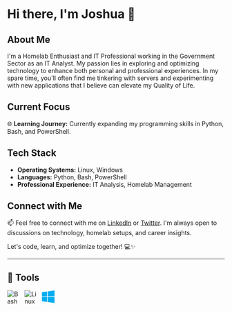 # Hi there, I'm Joshua 👋

## About Me

I'm a Homelab Enthusiast and IT Professional working in the Government Sector as an IT Analyst. My passion lies in exploring and optimizing technology to enhance both personal and professional experiences. In my spare time, you'll often find me tinkering with servers and experimenting with new applications that I believe can elevate my Quality of Life.

## Current Focus

🌐 **Learning Journey:** Currently expanding my programming skills in Python, Bash, and PowerShell.

## Tech Stack

- **Operating Systems:** Linux, Windows
- **Languages:** Python, Bash, PowerShell
- **Professional Experience:** IT Analysis, Homelab Management

## Connect with Me

📫 Feel free to connect with me on [LinkedIn](https://www.linkedin.com/in/joshuamalcom/) or [Twitter](https://twitter.com/derp0ps). I'm always open to discussions on technology, homelab setups, and career insights.

Let's code, learn, and optimize together! 💻✨


---
## 🧰 Tools
<img align="left" alt="Bash" width="30px" style="padding-right:10px;" src="https://cdn.jsdelivr.net/gh/devicons/devicon/icons/bash/bash-original.svg" />
<img align="left" alt="Linux" width="30px" style="padding-right:10px;" src="https://cdn.jsdelivr.net/gh/devicons/devicon/icons/linux/linux-original.svg" />
<img align="left" alt="Windows" width="30px" style="padding-right:10px;" src="https://raw.githubusercontent.com/devicons/devicon/1119b9f84c0290e0f0b38982099a2bd027a48bf1/icons/windows8/windows8-original.svg" />
<br />
<br>

#












<!---
joshmross/joshmross is a ✨ special ✨ repository because its `README.md` (this file) appears on your GitHub profile.
You can click the Preview link to take a look at your changes.
--->
